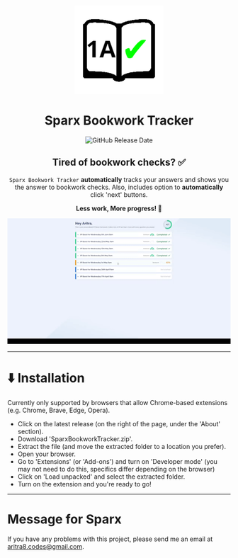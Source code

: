 <div align="center">
  <img src="readme_files/logo.png" alt="Sparx Bookwork Tracker logo" width="200">

  # Sparx Bookwork Tracker

  ![GitHub Release Date](https://img.shields.io/github/release-date/aritra-codes/sparx-bookwork-tracker)


  ## Tired of bookwork checks? ✅

  `Sparx Bookwork Tracker` **automatically** tracks your answers and shows you the answer to bookwork checks. Also, includes option to **automatically** click 'next' buttons.

  **Less work, More progress! 💪**

  ![A gif of the extension running](readme_files/running.gif)
</div>

---

# ⬇️ Installation
Currently only supported by browsers that allow Chrome-based extensions (e.g. Chrome, Brave, Edge, Opera).

- Click on the latest release (on the right of the page, under the 'About' section).
- Download 'SparxBookworkTracker.zip'.
- Extract the file (and move the extracted folder to a location you prefer).
- Open your browser.
- Go to 'Extensions' (or 'Add-ons') and turn on 'Developer mode' (you may not need to do this, specifics differ depending on the browser)
- Click on 'Load unpacked' and select the extracted folder.
- Turn on the extension and you're ready to go!

---

# Message for Sparx

If you have any problems with this project, please send me an email at aritra8.codes@gmail.com.